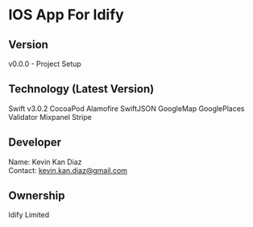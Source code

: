 # IOS App For Idify

## Version
v0.0.0 - Project Setup

## Technology (Latest Version)
Swift v3.0.2
CocoaPod
Alamofire
SwiftJSON
GoogleMap
GooglePlaces
Validator
Mixpanel
Stripe

## Developer
Name: Kevin Kan Diaz <br>
Contact: kevin.kan.diaz@gmail.com

## Ownership
Idify Limited
